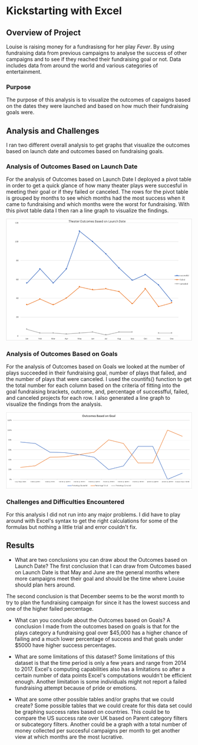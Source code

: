 # Kickstarting with Excel

## Overview of Project
Louise is raising money for a fundrasisng for her play *Fever*. By using fundraising data from previous campaigns to analyse the success of other campaigns and to see if they reached their fundraising goal or not. Data includes data from around the world and various categories of entertainment. 


### Purpose
The purpose of this analysis is to visualize the outcomes of capaigns based on the dates they were launched and based on how much their fundraising goals were.

## Analysis and Challenges
I ran two different overall analysis to get graphs that visualize the outcomes based on launch date and outcomes based on fundraising goals. 

### Analysis of Outcomes Based on Launch Date
For the analysis of Outcomes based on Launch Date I deployed a pivot table in order to get a quick glance of how many theater plays were succesful in meeting their goal or if they failed or canceled. The rows for the pivot table is grouped by months to see which months had the most success when it came to fundraising and which months were the worst for fundraising. With this pivot table data I then ran a line graph to visualize the findings.

![](resources/Theater_Outcomes_vs_Launch.png)


### Analysis of Outcomes Based on Goals
For the analysis of Outcomes based on Goals we looked at the number of plays succeeded in their fundraising goal, number of plays that failed, and the number of plays that were canceled. I used the countifs() function to get the total number for each column based on the criteria of fitting into the goal fundraising brackets, outcome, and, percentage of successfful, failed, and canceled projects for each row. I also generated a line graph to visualize the findings from the analysis.


![](resources/Outcomes_vs_Goals.png)



### Challenges and Difficulties Encountered
For this analysis I did not run into any major problems. I did have to play around with Excel's syntax to get the right calculations for some of the formulas but nothing a little trial and error couldn't fix.
## Results

- What are two conclusions you can draw about the Outcomes based on Launch Date?
The first conclusion that I can draw from Outcomes based on Launch Date is that May and June are the general months where more campaigns meet their goal and should be the time where Louise should plan hers around.

The second conclusion is that December seems to be the worst month to try to plan the fundraising campaign for since it has the lowest success and one of the higher failed percentage. 

- What can you conclude about the Outcomes based on Goals?
A conclusion I made from the outcomes based on goals is that for the plays category a fundraising goal over $45,000 has a higher chance of failing and a much lower percentage of success and that goals under $5000 have higher success percentages. 

- What are some limitations of this dataset?
Some limitations of this dataset is that the time period is only a few years and range from 2014 to 2017. Excel's computing capabilities also has a limitations so after a certain number of data points Excel's computations wouldn't be efficient enough. Another limitation is some individuals might not report a failed fundraising attempt because of pride or emotions.

- What are some other possible tables and/or graphs that we could create?
Some possible tables that we could create for this data set could be graphing success rates based on countries. This could be to compare the US success rate over UK based on Parent category filters or subcategory filters. Another could be a graph with a total number of money collected per succesful campaigns per month to get another view at which months are the most lucrative. 
